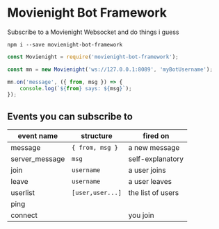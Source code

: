 # Movienight Bot Framework

Subscribe to a Movienight Websocket and do things i guess

`npm i --save movienight-bot-framework`

```javascript
const Movienight = require('movienight-bot-framework');

const mn = new Movienight('ws://127.0.0.1:8089', 'myBotUsername');

mn.on('message', ({ from, msg }) => {
    console.log(`${from} says: ${msg}`);
});
```

## Events you can subscribe to

| event name      | structure        | fired on          |
| --------------- | --------------   | ----------------- |
| message         | `{ from, msg }`  | a new message     |
| server\_message | `msg`            | self-explanatory  |
| join            | `username`       | a user joins      |
| leave           | `username`       | a user leaves     |
| userlist        | `[user,user...]` | the list of users |
| ping            |                  |                   |
| connect         |                  | you join          |


